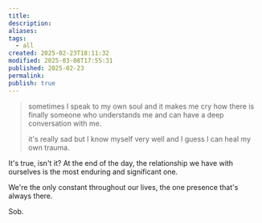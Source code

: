 ```yaml
---
title: 
description: 
aliases: 
tags:
  - all
created: 2025-02-23T18:11:32
modified: 2025-03-08T17:55:31
published: 2025-02-23
permalink: 
publish: true
---
```


> sometimes I speak to my own soul
> and it makes me cry
> how there is finally someone who understands me
> and can have a deep conversation with me.
> 
> it's really sad
> but I know myself very well
> and I guess
> I can heal my own trauma.

It's true, isn't it? At the end of the day, the relationship we have with ourselves is the most enduring and significant one.

We're the only constant throughout our lives, the one presence that's always there.

Sob.
